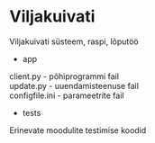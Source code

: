 # Viljakuivati 
Viljakuivati süsteem, raspi, lõputöö

- app

client.py - põhiprogrammi fail\
update.py - uuendamisteenuse fail\
configfile.ini - parameetrite fail 

- tests

Erinevate moodulite testimise koodid
